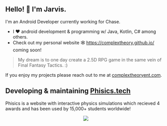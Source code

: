 ## Hello! 👾 I'm Jarvis.

I'm an Android Developer currently working for Chase.


* I ❤️ android development & programming w/ Java, Kotlin, C# among others.
* Check out my personal website 🕸️ https://complextheory.github.io/ coming soon!

> My dream is to one day create a 2.5D RPG game in the same vein of Final Fantasy Tactics. :)

If you enjoy my projects please reach out to me at <a href="mailto:complextheoryent@gmail.com">complextheoryent.com</a>.

## Developing & maintaining [Phisics.tech](https://phisics.tech) 
Phisics is a website with interactive physics simulations which recieved 4 awards and has been used by 15,000+ students worldwide!  

<!-- 
![StasOstyk's GitHub stats](https://github-readme-stats.vercel.app/api?username=stasostyk&theme=react&show_icons=true)
 -->
 
<p align="center">
  <img src="https://github-readme-stats.vercel.app/api?username=stasostyk&theme=react&show_icons=true">
</p>
